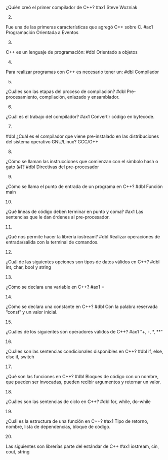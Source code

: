

¿Quién creó el primer compilador de C++?
#ax1 Steve Wozniak

2.
Fue una de las primeras características que agregó C++ sobre C.
#ax1 Programación Orientada a Eventos

3.
C++ es un lenguaje de programación:
#dbl Orientado a objetos

4.
Para realizar programas con C++ es necesario tener un:
#dbl Compilador

5.
¿Cuáles son las etapas del proceso de compilación?
#dbl Pre-procesamiento, compilación, enlazado y ensamblador.

6.
¿Cuál es el trabajo del compilador?
#ax1 Convertir código en bytecode.

7.
#dbl ¿Cuál es el compilador que viene pre-instalado en las distribuciones del sistema operativo GNU/Linux?
GCC/G++

8.
¿Cómo se llaman las instrucciones que comienzan con el símbolo hash o gato (#)?
#dbl Directivas del pre-procesador

9.
¿Cómo se llama el punto de entrada de un programa en C++?
#dbl Función main

10.
¿Qué líneas de código deben terminar en punto y coma?
#ax1 Las sentencias que le dan órdenes al pre-procesador.

11.
¿Qué nos permite hacer la librería iostream?
#dbl Realizar operaciones de entrada/salida con la terminal de comandos.

12.
¿Cuál de las siguientes opciones son tipos de datos válidos en C++?
#dbl int, char, bool y string

13.
¿Cómo se declara una variable en C++?
#ax1 <nombre> = <valor inicial>

14.
¿Cómo se declara una constante en C++?
#dbl Con la palabra reservada “const” y un valor inicial.

15.
¿Cuáles de los siguientes son operadores válidos de C++?
#ax1 "+, -, *, **"

16.
¿Cuáles son las sentencias condicionales disponibles en C++?
#dbl if, else, else if, switch

17.
¿Qué son las funciones en C++?
#dbl Bloques de código con un nombre, que pueden ser invocadas, pueden recibir argumentos y retornar un valor.

18.
¿Cuáles son las sentencias de ciclo en C++?
#dbl for, while, do-while

19.
¿Cuál es la estructura de una función en C++?
#ax1 Tipo de retorno, nombre, lista de dependencias, bloque de código.

20.
Las siguientes son librerías parte del estándar de C++
#ax1 iostream, cin, cout, string
